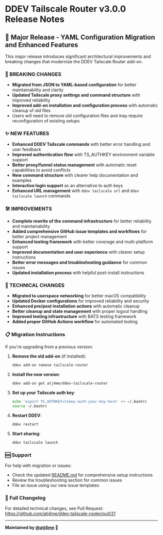 # DDEV Tailscale Router v3.0.0 Release Notes

## 🚀 Major Release - YAML Configuration Migration and Enhanced Features

This major release introduces significant architectural improvements and breaking changes that modernize the DDEV Tailscale Router add-on.

### 🔧 BREAKING CHANGES

- **Migrated from JSON to YAML-based configuration** for better maintainability and clarity
- **Updated Tailscale proxy settings and command structure** with improved reliability
- **Improved add-on installation and configuration process** with automatic cleanup of old files
- Users will need to remove old configuration files and may require reconfiguration of existing setups

### ✨ NEW FEATURES

- **Enhanced DDEV Tailscale commands** with better error handling and user feedback
- **Improved authentication flow** with TS_AUTHKEY environment variable support
- **Better proxy/funnel status management** with automatic reset capabilities to avoid conflicts
- **New command structure** with clearer help documentation and examples
- **Interactive login support** as an alternative to auth keys
- **Enhanced URL management** with `ddev tailscale url` and `ddev tailscale launch` commands

### 🛠️ IMPROVEMENTS

- **Complete rewrite of the command infrastructure** for better reliability and maintainability
- **Added comprehensive GitHub issue templates and workflows** for better project management
- **Enhanced testing framework** with better coverage and multi-platform support
- **Improved documentation and user experience** with clearer setup instructions
- **Better error messages and troubleshooting guidance** for common issues
- **Updated installation process** with helpful post-install instructions

### 🔧 TECHNICAL CHANGES

- **Migrated to userspace networking** for better macOS compatibility
- **Updated Docker configurations** for improved reliability and security
- **Enhanced pre/post installation actions** with automatic cleanup
- **Better cleanup and state management** with proper logout handling
- **Improved testing infrastructure** with BATS testing framework
- **Added proper GitHub Actions workflow** for automated testing

### 📋 Migration Instructions

If you're upgrading from a previous version:

1. **Remove the old add-on** (if installed):
   ```bash
   ddev add-on remove tailscale-router
   ```

2. **Install the new version**:
   ```bash
   ddev add-on get atj4me/ddev-tailscale-router
   ```

3. **Set up your Tailscale auth key**:
   ```bash
   echo 'export TS_AUTHKEY=tskey-auth-your-key-here' >> ~/.bashrc
   source ~/.bashrc
   ```

4. **Restart DDEV**:
   ```bash
   ddev restart
   ```

5. **Start sharing**:
   ```bash
   ddev tailscale launch
   ```

### 🆘 Support

For help with migration or issues:
- Check the updated [README.md](README.md) for comprehensive setup instructions
- Review the troubleshooting section for common issues
- File an issue using our new issue templates

### 🔗 Full Changelog

For detailed technical changes, see Pull Request: https://github.com/atj4me/ddev-tailscale-router/pull/21

---

**Maintained by [@atj4me](https://github.com/atj4me) 🚀**